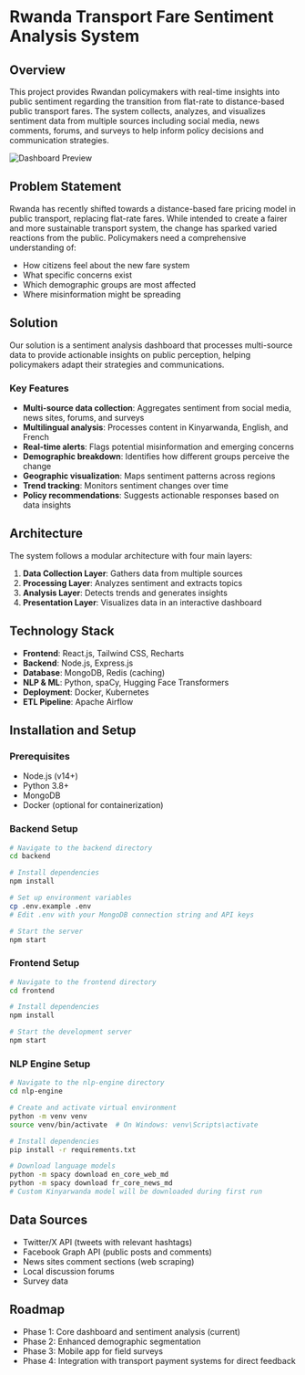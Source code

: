 # Rwanda Transport Fare Sentiment Analysis System

## Overview
This project provides Rwandan policymakers with real-time insights into public sentiment regarding the transition from flat-rate to distance-based public transport fares. The system collects, analyzes, and visualizes sentiment data from multiple sources including social media, news comments, forums, and surveys to help inform policy decisions and communication strategies.

![Dashboard Preview](docs/dashboard-preview.png)

## Problem Statement
Rwanda has recently shifted towards a distance-based fare pricing model in public transport, replacing flat-rate fares. While intended to create a fairer and more sustainable transport system, the change has sparked varied reactions from the public. Policymakers need a comprehensive understanding of:

- How citizens feel about the new fare system
- What specific concerns exist
- Which demographic groups are most affected
- Where misinformation might be spreading

## Solution
Our solution is a sentiment analysis dashboard that processes multi-source data to provide actionable insights on public perception, helping policymakers adapt their strategies and communications.

### Key Features
- **Multi-source data collection**: Aggregates sentiment from social media, news sites, forums, and surveys
- **Multilingual analysis**: Processes content in Kinyarwanda, English, and French
- **Real-time alerts**: Flags potential misinformation and emerging concerns
- **Demographic breakdown**: Identifies how different groups perceive the change
- **Geographic visualization**: Maps sentiment patterns across regions
- **Trend tracking**: Monitors sentiment changes over time
- **Policy recommendations**: Suggests actionable responses based on data insights

## Architecture
The system follows a modular architecture with four main layers:
1. **Data Collection Layer**: Gathers data from multiple sources
2. **Processing Layer**: Analyzes sentiment and extracts topics
3. **Analysis Layer**: Detects trends and generates insights 
4. **Presentation Layer**: Visualizes data in an interactive dashboard

## Technology Stack
- **Frontend**: React.js, Tailwind CSS, Recharts
- **Backend**: Node.js, Express.js
- **Database**: MongoDB, Redis (caching)
- **NLP & ML**: Python, spaCy, Hugging Face Transformers
- **Deployment**: Docker, Kubernetes
- **ETL Pipeline**: Apache Airflow

## Installation and Setup

### Prerequisites
- Node.js (v14+)
- Python 3.8+
- MongoDB
- Docker (optional for containerization)

### Backend Setup
```bash
# Navigate to the backend directory
cd backend

# Install dependencies
npm install

# Set up environment variables
cp .env.example .env
# Edit .env with your MongoDB connection string and API keys

# Start the server
npm start
```

### Frontend Setup
```bash
# Navigate to the frontend directory
cd frontend

# Install dependencies
npm install

# Start the development server
npm start
```

### NLP Engine Setup
```bash
# Navigate to the nlp-engine directory
cd nlp-engine

# Create and activate virtual environment
python -m venv venv
source venv/bin/activate  # On Windows: venv\Scripts\activate

# Install dependencies
pip install -r requirements.txt

# Download language models
python -m spacy download en_core_web_md
python -m spacy download fr_core_news_md
# Custom Kinyarwanda model will be downloaded during first run
```

## Data Sources
- Twitter/X API (tweets with relevant hashtags)
- Facebook Graph API (public posts and comments)
- News sites comment sections (web scraping)
- Local discussion forums
- Survey data

## Roadmap
- Phase 1: Core dashboard and sentiment analysis (current)
- Phase 2: Enhanced demographic segmentation
- Phase 3: Mobile app for field surveys
- Phase 4: Integration with transport payment systems for direct feedback
